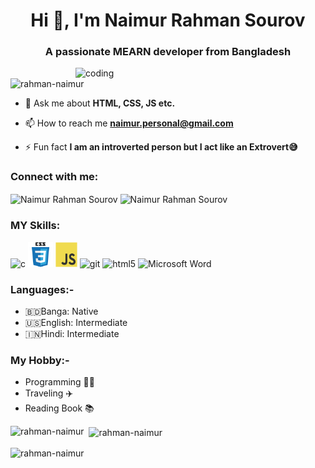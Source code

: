 <!-- This is the heading section -->
<h1 align="center">Hi 👋, I'm Naimur Rahman Sourov</h1>
<h3 align="center">A passionate MEARN developer from Bangladesh</h3>

<img align="right" alt="coding" width="400" border-radius="5px" src="https://user-images.githubusercontent.com/55389276/140866485-8fb1c876-9a8f-4d6a-98dc-08c4981eaf70.gif">

<p align="left"> <img src="https://komarev.com/ghpvc/?username=rahmannaimur&label=Profile%20views&color=0e75b6&style=flat" alt="rahman-naimur" /> </p>

- 💬 Ask me about **HTML, CSS, JS etc.**

- 📫 How to reach me **naimur.personal@gmail.com**

- ⚡ Fun fact **I am an introverted person but I act like an Extrovert😅**

<h3 align="left">Connect with me:</h3>
<p align="left">
    <a href="https://fb.com/rahman.naiimur" target="_blank" style=" text-decoration: none">
        <img align="center" src="https://raw.githubusercontent.com/rahuldkjain/github-profile-readme-generator/master/src/images/icons/Social/facebook.svg" alt="Naimur Rahman Sourov" height="30" width="40" />
    </a>
    <a href="https://www.linkedin.com/in/rahman-naimur/" target="_blank" style=" text-decoration: none">
        <img align="center" src="https://www.svgrepo.com/show/448234/linkedin.svg" alt="Naimur Rahman Sourov" height="40" width="40" />
    </a>
</p>
<!--Skill section-->
<h3 align="left">MY Skills:</h3>

<p align="left">

    
<a href="https://www.cprogramming.com/" target="_blank" rel="noreferrer" style=" text-decoration: none">
         <img src="https://upload.wikimedia.org/wikipedia/commons/6/61/HTML5_logo_and_wordmark.svg" alt="c" width="40" height="40"/> 
    </a>
    
<a href="https://www.w3schools.com/css/" target="_blank" rel="noreferrer" style=" text-decoration: none">
        <img src="https://raw.githubusercontent.com/devicons/devicon/master/icons/css3/css3-original-wordmark.svg" alt="cplusplus" width="40" height="40"/>
    </a>
    
    
<a href="https://developer.mozilla.org/en-US/docs/Web/JavaScript" target="_blank" rel="noreferrer" style=" text-decoration: none">
        <img src="https://raw.githubusercontent.com/devicons/devicon/master/icons/javascript/javascript-original.svg" alt="javascript" width="35" height="40"/>
    </a>
    
    
<a href="https://git-scm.com/" target="_blank" rel="noreferrer" style=" text-decoration: none">
        <img src="https://www.vectorlogo.zone/logos/git-scm/git-scm-icon.svg" alt="git" width="40" height="40"/>
    </a>
    
 <a href="https://www.w3.org/html/" target="_blank" rel="noreferrer" style=" text-decoration: none">
        <img src="https://upload.wikimedia.org/wikipedia/commons/1/19/C_Logo.png" alt="html5" width="37" height="40"/>
    </a>
    
<a href="https://www.microsoft.com/en-us/microsoft-365/word" target="_blank" style=" text-decoration: none">
                <img src="https://upload.wikimedia.org/wikipedia/commons/f/fd/Microsoft_Office_Word_%282019%E2%80%93present%29.svg" alt="Microsoft Word" height="40" 
    width="40" />
            </a>

</p>
<!--language Section-->
<h3 align="left">Languages:-</h3>
    <ul>
        <li>🇧🇩Banga: Native</li>
        <li>🇺🇸English: Intermediate</li>
        <li>🇮🇳Hindi: Intermediate</li>
    </ul>
<!--My Hobbies-->
<h3 align="left">My Hobby:-</h3>
    <ul>
        <li>Programming 👨‍💻</li>
        <li>Traveling ✈️</li>
        <li>Reading Book 📚</li>
    </ul>


<p>
    <img align="left" src="https://github-readme-stats.vercel.app/api/top-langs?username=rahman-naimur&show_icons=true&locale=en&layout=compact" alt="rahman-naimur" />
</p>

<p>&nbsp;
    <img align="center" src="https://github-readme-stats.vercel.app/api?username=rahman-naimur&show_icons=true&locale=en" alt="rahman-naimur" />
</p>

<p>
    <img align="center" src="https://github-readme-streak-stats.herokuapp.com/?user=rahman-naimur&" alt="rahman-naimur" />
</p>
